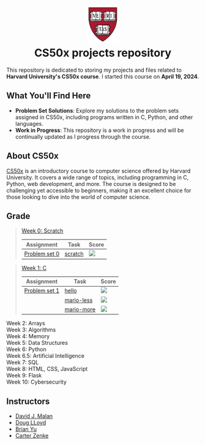 <h1 align="center"><img src="harvard_university_logo.svg" alt="Harvard University Logo" height="100">
<br/>
CS50x projects repository</h1>

This repository is dedicated to storing my projects and files related to **Harvard University's CS50x course**. I started
this course on **April 19, 2024**.

## What You'll Find Here

- **Problem Set Solutions**: Explore my solutions to the problem sets assigned in CS50x, including programs written in C, Python, and other languages.
- **Work in Progress**: This repository is a work in progress and will be continually updated as I progress through the course.

## About CS50x

[CS50x](https://cs50.harvard.edu/x/2024/) is an introductory course to computer science offered by Harvard University. It covers a wide range of topics, including programming in C, Python, web development, and more. The course is designed to be challenging yet accessible to beginners, making it an excellent choice for those looking to dive into the world of computer science.

## Grade

> [Week 0: Scratch](https://github.com/raydtutto/harvard-cs50x-2024/tree/main/src/week_0) 
>
> | Assignment                                                                                          | Task                                                                                                            | Score                              |
> |-----------------------------------------------------------------------------------------------------|-----------------------------------------------------------------------------------------------------------------|------------------------------------|
> | [Problem set 0](https://github.com/raydtutto/harvard-cs50x-2024/tree/main/src/week_0/problem_set_0) | [scratch](https://github.com/raydtutto/harvard-cs50x-2024/blob/main/src/week_0/problem_set_0/pset0_solution.md) | ![](https://geps.dev/progress/100) |
>

> [Week 1: C](https://github.com/raydtutto/harvard-cs50x-2024/tree/main/src/week_1)
>
> | Assignment                                                                                          | Task                                                                                                                | Score                              |
> |-----------------------------------------------------------------------------------------------------|---------------------------------------------------------------------------------------------------------------------|------------------------------------|
> | [Problem set 1](https://github.com/raydtutto/harvard-cs50x-2024/tree/main/src/week_1/problem_set_1) | [hello](https://github.com/raydtutto/harvard-cs50x-2024/blob/main/src/week_1/problem_set_1/me/hello.c)              | ![](https://geps.dev/progress/100) |
> |                                                                                                     | [mario-less](https://github.com/raydtutto/harvard-cs50x-2024/blob/main/src/week_1/problem_set_1/mario-less/mario.c) | ![](https://geps.dev/progress/100) |
> |                                                                                                     | [mario-more](https://github.com/raydtutto/harvard-cs50x-2024/blob/main/src/week_1/problem_set_1/mario-more/mario.c) | ![](https://geps.dev/progress/100) |

Week 2: Arrays  
Week 3: Algorithms  
Week 4: Memory  
Week 5: Data Structures  
Week 6: Python  
Week 6.5: Artificial Intelligence  
Week 7: SQL  
Week 8: HTML, CSS, JavaScript  
Week 9: Flask  
Week 10: Cybersecurity


## Instructors

- [David J. Malan](https://github.com/dmalan)
- [Doug LLoyd](https://github.com/dlloyd09)
- [Brian Yu](https://github.com/brianyu28)
- [Carter Zenke](https://github.com/carterzenke)
